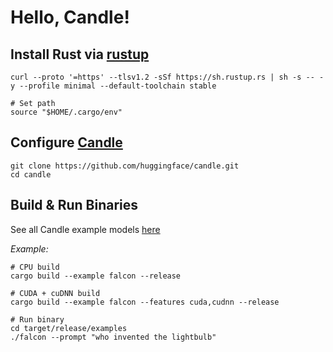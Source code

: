 # Hello, Candle!

## Install Rust via [rustup](https://rustup.rs/)

```
curl --proto '=https' --tlsv1.2 -sSf https://sh.rustup.rs | sh -s -- -y --profile minimal --default-toolchain stable

# Set path
source "$HOME/.cargo/env"
```

## Configure [Candle](https://github.com/huggingface/candle)

```
git clone https://github.com/huggingface/candle.git
cd candle
```

## Build & Run Binaries

See all Candle example models [here](https://github.com/huggingface/candle/tree/main/candle-examples/examples)

*Example:*
```
# CPU build
cargo build --example falcon --release

# CUDA + cuDNN build
cargo build --example falcon --features cuda,cudnn --release

# Run binary
cd target/release/examples
./falcon --prompt "who invented the lightbulb"
```